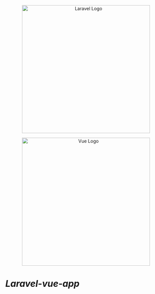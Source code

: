 <p align="center"><a href="https://laravel.com" target="_blank"><img src="https://raw.githubusercontent.com/laravel/art/master/logo-lockup/5%20SVG/2%20CMYK/1%20Full%20Color/laravel-logolockup-cmyk-red.svg" width="400" alt="Laravel Logo"></a></p>

<p align="center"><a href="https://vuejs.org" target="_blank"><img src="https://th.bing.com/th/id/OIP.VjYP1UlejFM2cfE3_98E1AHaEK?rs=1&pid=ImgDetMain" width="400" alt="Vue Logo"></a></p>

# *Laravel-vue-app*